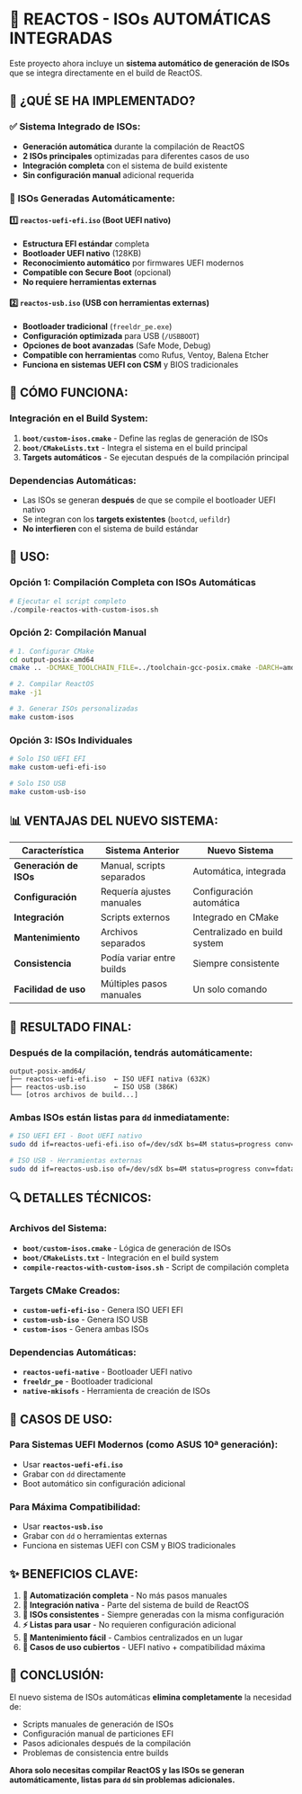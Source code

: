 # 🚀 REACTOS - ISOs AUTOMÁTICAS INTEGRADAS

Este proyecto ahora incluye un **sistema automático de generación de ISOs** que se integra directamente en el build de ReactOS.

## 🎯 **¿QUÉ SE HA IMPLEMENTADO?**

### ✅ **Sistema Integrado de ISOs:**
- **Generación automática** durante la compilación de ReactOS
- **2 ISOs principales** optimizadas para diferentes casos de uso
- **Integración completa** con el sistema de build existente
- **Sin configuración manual** adicional requerida

### 📁 **ISOs Generadas Automáticamente:**

#### 1️⃣ **`reactos-uefi-efi.iso` (Boot UEFI nativo)**
- **Estructura EFI estándar** completa
- **Bootloader UEFI nativo** (128KB)
- **Reconocimiento automático** por firmwares UEFI modernos
- **Compatible con Secure Boot** (opcional)
- **No requiere herramientas externas**

#### 2️⃣ **`reactos-usb.iso` (USB con herramientas externas)**
- **Bootloader tradicional** (`freeldr_pe.exe`)
- **Configuración optimizada** para USB (`/USBBOOT`)
- **Opciones de boot avanzadas** (Safe Mode, Debug)
- **Compatible con herramientas** como Rufus, Ventoy, Balena Etcher
- **Funciona en sistemas UEFI con CSM** y BIOS tradicionales

## 🔧 **CÓMO FUNCIONA:**

### **Integración en el Build System:**
1. **`boot/custom-isos.cmake`** - Define las reglas de generación de ISOs
2. **`boot/CMakeLists.txt`** - Integra el sistema en el build principal
3. **Targets automáticos** - Se ejecutan después de la compilación principal

### **Dependencias Automáticas:**
- Las ISOs se generan **después** de que se compile el bootloader UEFI nativo
- Se integran con los **targets existentes** (`bootcd`, `uefildr`)
- **No interfieren** con el sistema de build estándar

## 🚀 **USO:**

### **Opción 1: Compilación Completa con ISOs Automáticas**
```bash
# Ejecutar el script completo
./compile-reactos-with-custom-isos.sh
```

### **Opción 2: Compilación Manual**
```bash
# 1. Configurar CMake
cd output-posix-amd64
cmake .. -DCMAKE_TOOLCHAIN_FILE=../toolchain-gcc-posix.cmake -DARCH=amd64

# 2. Compilar ReactOS
make -j1

# 3. Generar ISOs personalizadas
make custom-isos
```

### **Opción 3: ISOs Individuales**
```bash
# Solo ISO UEFI EFI
make custom-uefi-efi-iso

# Solo ISO USB
make custom-usb-iso
```

## 📊 **VENTAJAS DEL NUEVO SISTEMA:**

| Característica | Sistema Anterior | Nuevo Sistema |
|----------------|------------------|----------------|
| **Generación de ISOs** | Manual, scripts separados | Automática, integrada |
| **Configuración** | Requería ajustes manuales | Configuración automática |
| **Integración** | Scripts externos | Integrado en CMake |
| **Mantenimiento** | Archivos separados | Centralizado en build system |
| **Consistencia** | Podía variar entre builds | Siempre consistente |
| **Facilidad de uso** | Múltiples pasos manuales | Un solo comando |

## 🎉 **RESULTADO FINAL:**

### **Después de la compilación, tendrás automáticamente:**
```
output-posix-amd64/
├── reactos-uefi-efi.iso  ← ISO UEFI nativa (632K)
├── reactos-usb.iso       ← ISO USB (386K)
└── [otros archivos de build...]
```

### **Ambas ISOs están listas para `dd` inmediatamente:**
```bash
# ISO UEFI EFI - Boot UEFI nativo
sudo dd if=reactos-uefi-efi.iso of=/dev/sdX bs=4M status=progress conv=fdatasync

# ISO USB - Herramientas externas
sudo dd if=reactos-usb.iso of=/dev/sdX bs=4M status=progress conv=fdatasync
```

## 🔍 **DETALLES TÉCNICOS:**

### **Archivos del Sistema:**
- **`boot/custom-isos.cmake`** - Lógica de generación de ISOs
- **`boot/CMakeLists.txt`** - Integración en el build system
- **`compile-reactos-with-custom-isos.sh`** - Script de compilación completa

### **Targets CMake Creados:**
- **`custom-uefi-efi-iso`** - Genera ISO UEFI EFI
- **`custom-usb-iso`** - Genera ISO USB
- **`custom-isos`** - Genera ambas ISOs

### **Dependencias Automáticas:**
- **`reactos-uefi-native`** - Bootloader UEFI nativo
- **`freeldr_pe`** - Bootloader tradicional
- **`native-mkisofs`** - Herramienta de creación de ISOs

## 🎯 **CASOS DE USO:**

### **Para Sistemas UEFI Modernos (como ASUS 10ª generación):**
- Usar **`reactos-uefi-efi.iso`**
- Grabar con `dd` directamente
- Boot automático sin configuración adicional

### **Para Máxima Compatibilidad:**
- Usar **`reactos-usb.iso`**
- Grabar con `dd` o herramientas externas
- Funciona en sistemas UEFI con CSM y BIOS tradicionales

## ✨ **BENEFICIOS CLAVE:**

1. **🚀 Automatización completa** - No más pasos manuales
2. **🔧 Integración nativa** - Parte del sistema de build de ReactOS
3. **📁 ISOs consistentes** - Siempre generadas con la misma configuración
4. **⚡ Listas para usar** - No requieren configuración adicional
5. **🔄 Mantenimiento fácil** - Cambios centralizados en un lugar
6. **🎯 Casos de uso cubiertos** - UEFI nativo + compatibilidad máxima

## 🎉 **CONCLUSIÓN:**

El nuevo sistema de ISOs automáticas **elimina completamente** la necesidad de:
- Scripts manuales de generación de ISOs
- Configuración manual de particiones EFI
- Pasos adicionales después de la compilación
- Problemas de consistencia entre builds

**Ahora solo necesitas compilar ReactOS y las ISOs se generan automáticamente, listas para `dd` sin problemas adicionales.**
